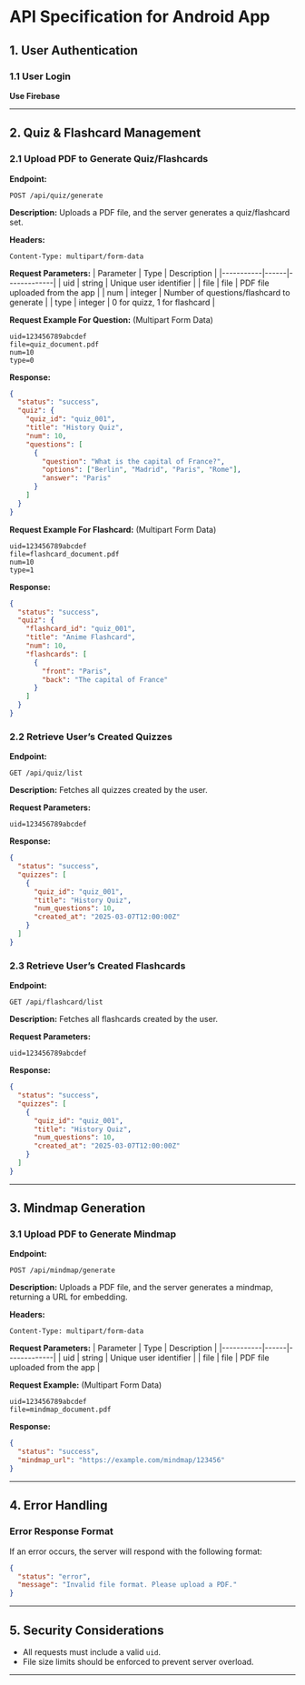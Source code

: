 # API Specification for Android App

## **1. User Authentication**

### **1.1 User Login**
**Use Firebase**

---

## **2. Quiz & Flashcard Management**

### **2.1 Upload PDF to Generate Quiz/Flashcards**
**Endpoint:**
```
POST /api/quiz/generate
```
**Description:**
Uploads a PDF file, and the server generates a quiz/flashcard set.

**Headers:**
```
Content-Type: multipart/form-data
```

**Request Parameters:**
| Parameter | Type | Description |
|-----------|------|-------------|
| uid | string | Unique user identifier |
| file | file | PDF file uploaded from the app |
| num | integer | Number of questions/flashcard to generate |
| type | integer | 0 for quizz, 1 for flashcard |

**Request Example For Question:** (Multipart Form Data)
```
uid=123456789abcdef
file=quiz_document.pdf
num=10
type=0
```

**Response:**
```json
{
  "status": "success",
  "quiz": {
    "quiz_id": "quiz_001",
    "title": "History Quiz",
    "num": 10,
    "questions": [
      {
        "question": "What is the capital of France?",
        "options": ["Berlin", "Madrid", "Paris", "Rome"],
        "answer": "Paris"
      }
    ]
  }
}
```

**Request Example For Flashcard:** (Multipart Form Data)
```
uid=123456789abcdef
file=flashcard_document.pdf
num=10
type=1
```

**Response:**
```json
{
  "status": "success",
  "quiz": {
    "flashcard_id": "quiz_001",
    "title": "Anime Flashcard",
    "num": 10,
    "flashcards": [
      {
        "front": "Paris",
        "back": "The capital of France"
      }
    ]
  }
}
```

### **2.2 Retrieve User’s Created Quizzes**
**Endpoint:**
```
GET /api/quiz/list
```
**Description:**
Fetches all quizzes created by the user.

**Request Parameters:**
```
uid=123456789abcdef
```

**Response:**
```json
{
  "status": "success",
  "quizzes": [
    {
      "quiz_id": "quiz_001",
      "title": "History Quiz",
      "num_questions": 10,
      "created_at": "2025-03-07T12:00:00Z"
    }
  ]
}
```

### **2.3 Retrieve User’s Created Flashcards**
**Endpoint:**
```
GET /api/flashcard/list
```
**Description:**
Fetches all flashcards created by the user.

**Request Parameters:**
```
uid=123456789abcdef
```

**Response:**
```json
{
  "status": "success",
  "quizzes": [
    {
      "quiz_id": "quiz_001",
      "title": "History Quiz",
      "num_questions": 10,
      "created_at": "2025-03-07T12:00:00Z"
    }
  ]
}
```

---

## **3. Mindmap Generation**

### **3.1 Upload PDF to Generate Mindmap**
**Endpoint:**
```
POST /api/mindmap/generate
```
**Description:**
Uploads a PDF file, and the server generates a mindmap, returning a URL for embedding.

**Headers:**
```
Content-Type: multipart/form-data
```

**Request Parameters:**
| Parameter | Type | Description |
|-----------|------|-------------|
| uid | string | Unique user identifier |
| file | file | PDF file uploaded from the app |

**Request Example:** (Multipart Form Data)
```
uid=123456789abcdef
file=mindmap_document.pdf
```

**Response:**
```json
{
  "status": "success",
  "mindmap_url": "https://example.com/mindmap/123456"
}
```

---

## **4. Error Handling**

### **Error Response Format**
If an error occurs, the server will respond with the following format:

```json
{
  "status": "error",
  "message": "Invalid file format. Please upload a PDF."
}
```

---

## **5. Security Considerations**
- All requests must include a valid `uid`.
- File size limits should be enforced to prevent server overload.

---
